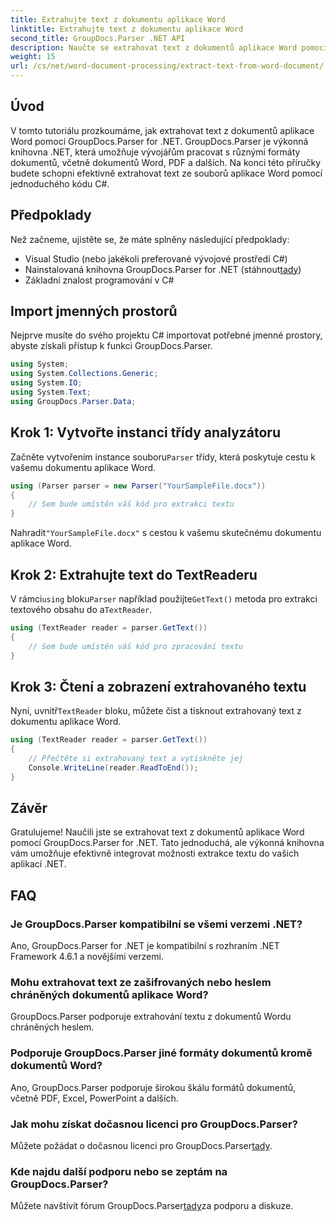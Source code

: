 ```yaml
---
title: Extrahujte text z dokumentu aplikace Word
linktitle: Extrahujte text z dokumentu aplikace Word
second_title: GroupDocs.Parser .NET API
description: Naučte se extrahovat text z dokumentů aplikace Word pomocí GroupDocs.Parser for .NET. Podrobný průvodce s příklady kódu.
weight: 15
url: /cs/net/word-document-processing/extract-text-from-word-document/
---
```

## Úvod
V tomto tutoriálu prozkoumáme, jak extrahovat text z dokumentů aplikace Word pomocí GroupDocs.Parser for .NET. GroupDocs.Parser je výkonná knihovna .NET, která umožňuje vývojářům pracovat s různými formáty dokumentů, včetně dokumentů Word, PDF a dalších. Na konci této příručky budete schopni efektivně extrahovat text ze souborů aplikace Word pomocí jednoduchého kódu C#.
## Předpoklady
Než začneme, ujistěte se, že máte splněny následující předpoklady:
- Visual Studio (nebo jakékoli preferované vývojové prostředí C#)
- Nainstalovaná knihovna GroupDocs.Parser for .NET (stáhnout[tady](https://releases.groupdocs.com/parser/net/))
- Základní znalost programování v C#

## Import jmenných prostorů
Nejprve musíte do svého projektu C# importovat potřebné jmenné prostory, abyste získali přístup k funkci GroupDocs.Parser.
```csharp
using System;
using System.Collections.Generic;
using System.IO;
using System.Text;
using GroupDocs.Parser.Data;
```
## Krok 1: Vytvořte instanci třídy analyzátoru
 Začněte vytvořením instance souboru`Parser` třídy, která poskytuje cestu k vašemu dokumentu aplikace Word.
```csharp
using (Parser parser = new Parser("YourSampleFile.docx"))
{
    // Sem bude umístěn váš kód pro extrakci textu
}
```
 Nahradit`"YourSampleFile.docx"` s cestou k vašemu skutečnému dokumentu aplikace Word.
## Krok 2: Extrahujte text do TextReaderu
 V rámci`using` bloku`Parser` například použijte`GetText()` metoda pro extrakci textového obsahu do a`TextReader`.
```csharp
using (TextReader reader = parser.GetText())
{
    // Sem bude umístěn váš kód pro zpracování textu
}
```
## Krok 3: Čtení a zobrazení extrahovaného textu
 Nyní, uvnitř`TextReader` bloku, můžete číst a tisknout extrahovaný text z dokumentu aplikace Word.
```csharp
using (TextReader reader = parser.GetText())
{
    // Přečtěte si extrahovaný text a vytiskněte jej
    Console.WriteLine(reader.ReadToEnd());
}
```

## Závěr
Gratulujeme! Naučili jste se extrahovat text z dokumentů aplikace Word pomocí GroupDocs.Parser for .NET. Tato jednoduchá, ale výkonná knihovna vám umožňuje efektivně integrovat možnosti extrakce textu do vašich aplikací .NET.

## FAQ
### Je GroupDocs.Parser kompatibilní se všemi verzemi .NET?
Ano, GroupDocs.Parser for .NET je kompatibilní s rozhraním .NET Framework 4.6.1 a novějšími verzemi.
### Mohu extrahovat text ze zašifrovaných nebo heslem chráněných dokumentů aplikace Word?
GroupDocs.Parser podporuje extrahování textu z dokumentů Wordu chráněných heslem.
### Podporuje GroupDocs.Parser jiné formáty dokumentů kromě dokumentů Word?
Ano, GroupDocs.Parser podporuje širokou škálu formátů dokumentů, včetně PDF, Excel, PowerPoint a dalších.
### Jak mohu získat dočasnou licenci pro GroupDocs.Parser?
 Můžete požádat o dočasnou licenci pro GroupDocs.Parser[tady](https://purchase.groupdocs.com/temporary-license/).
### Kde najdu další podporu nebo se zeptám na GroupDocs.Parser?
 Můžete navštívit fórum GroupDocs.Parser[tady](https://forum.groupdocs.com/c/parser/17)za podporu a diskuze.